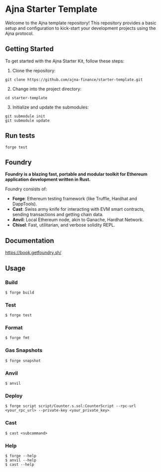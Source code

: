 # Ajna Starter Template

Welcome to the Ajna template repository! This repository provides a basic setup and configuration to kick-start your development projects using the Ajna protocol.

## Getting Started

To get started with the Ajna Starter Kit, follow these steps:

1. Clone the repository:
```
git clone https://github.com/ajna-finance/starter-template.git
```
2. Change into the project directory:
```
cd starter-template
```
3. Initialize and update the submodules:
```
git submodule init
git submodule update
```

## Run tests
```
forge test
```

## Foundry

**Foundry is a blazing fast, portable and modular toolkit for Ethereum application development written in Rust.**

Foundry consists of:

-   **Forge**: Ethereum testing framework (like Truffle, Hardhat and DappTools).
-   **Cast**: Swiss army knife for interacting with EVM smart contracts, sending transactions and getting chain data.
-   **Anvil**: Local Ethereum node, akin to Ganache, Hardhat Network.
-   **Chisel**: Fast, utilitarian, and verbose solidity REPL.

## Documentation

https://book.getfoundry.sh/

## Usage

### Build

```shell
$ forge build
```

### Test

```shell
$ forge test
```

### Format

```shell
$ forge fmt
```

### Gas Snapshots

```shell
$ forge snapshot
```

### Anvil

```shell
$ anvil
```

### Deploy

```shell
$ forge script script/Counter.s.sol:CounterScript --rpc-url <your_rpc_url> --private-key <your_private_key>
```

### Cast

```shell
$ cast <subcommand>
```

### Help

```shell
$ forge --help
$ anvil --help
$ cast --help
```
